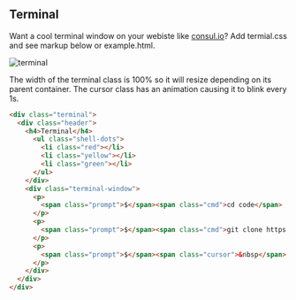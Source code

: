 ## Terminal

Want a cool terminal window on your webiste like [consul.io](https://www.consul.io)? Add termial.css and see markup below or example.html.

![terminal](https://raw.github.com/isabellatromba/css/master/terminal.png)

The width of the terminal class is 100% so it will resize depending on its parent container. The cursor class has an animation causing it to blink every 1s.

```html
<div class="terminal">
  <div class="header">
    <h4>Terminal</h4>
      <ul class="shell-dots">
        <li class="red"></li>
        <li class="yellow"></li>
        <li class="green"></li>
      </ul>
    </div>
    <div class="terminal-window">
      <p>
        <span class="prompt">$</span><span class="cmd">cd code</span>
      </p>
      <p>
        <span class="prompt">$</span><span class="cmd">git clone https://github.com/isabellatromba/css.git</span>
      </p>
      <p>
        <span class="prompt">$</span><span class="cursor">&nbsp</span>
      </p>
    </div>
  </div>
</div>
```

